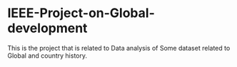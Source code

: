 # IEEE-Project-on-Global-development
This is the project that is related to Data analysis of Some dataset related to Global and country history.
